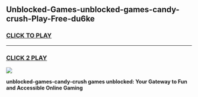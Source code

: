 
## Unblocked-Games-unblocked-games-candy-crush-Play-Free-du6ke
<h3>
<a href="https://premium76.site?title=unblocked-games-candy-crush&ref=09A">CLICK TO PLAY</a></h3>
<hr>

<h3>
<a href="https://premium76.site?title=unblocked-games-candy-crush&ref=09A">CLICK 2 PLAY</a>
  
</h3>

<a href="https://premium76.site?title=unblocked-games-candy-crush&ref=09A"><img src="https://clearcache.store/games.png"></a>


**unblocked-games-candy-crush games unblocked: Your Gateway to Fun and Accessible Online Gaming**
